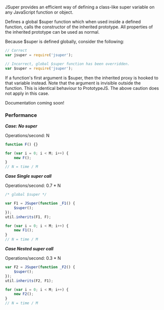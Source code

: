 JSuper provides an efficient way of defining a class-like super variable on any JavaScript function or object.

Defines a global $super function which when used inside a defined function, calls the constructor of the inherited prototype. All properties of the inherited prototype can be used as normal.

Because $super is defined globally, consider the following:

```js
// Correct
var jsuper = require('jsuper');

// Incorrect, global $super function has been overridden.
var $super = require('jsuper');
```

If a function's first argument is $super, then the inherited proxy is hooked to that variable instead. Note that the argument is invisible outside the function. This is identical behaviour to PrototypeJS. The above caution does not apply in this case.

Documentation coming soon!

### Performance

***Case: No super***

Operations/second: N

```js
function F() {}

for (var i = 0; i < M; i++) {
    new F();
}
// N = time / M
```

***Case Single super call***

Operations/second: 0.7 * N

```js
/* global $super */

var F1 = JSuper(function _F1() {
    $super();
});
util.inherits(F1, F);

for (var i = 0; i < M; i++) {
    new F1();
}
// N = time / M
```

***Case Nested super call***

Operations/second: 0.3 * N

```js
var F2 = JSuper(function _F2() {
    $super();
});
util.inherits(F2, F1);

for (var i = 0; i < M; i++) {
    new F2();
}
// N = time / M
```
